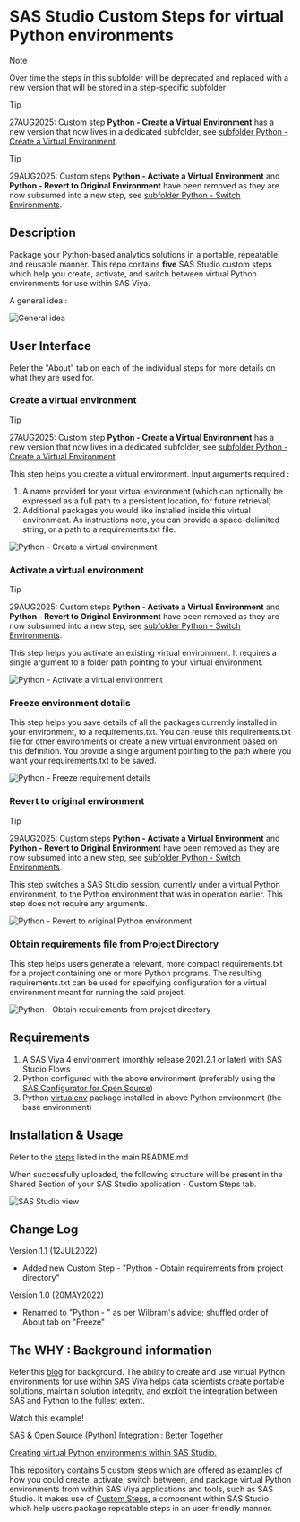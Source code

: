 # SAS Studio Custom Steps for virtual Python environments

>[!NOTE]
>Over time the steps in this subfolder will be deprecated and replaced with a new version that will be stored in a step-specific subfolder

>[!TIP]
>27AUG2025: Custom step **Python - Create a Virtual Environment** has a new version that now lives in a dedicated subfolder, see [subfolder Python - Create a Virtual Environment](../Python%20-%20Create%20a%20Virtual%20Environment).

>[!TIP]
> 29AUG2025: Custom steps **Python - Activate a Virtual Environment** and **Python - Revert to Original Environment** have been removed as they are now subsumed into a new step, see [subfolder Python - Switch Environments](../Python%20-%20Switch%20Environments/).

## Description
Package your Python-based analytics solutions in a portable, repeatable, and reusable manner.  This repo contains **five** SAS Studio custom steps which help you create, activate, and switch between virtual Python environments for use within SAS Viya.  

A general idea :

![General idea](./img/general-idea.png)

## User Interface

Refer the "About" tab on each of the individual steps for more details on what they are used for.

### Create a virtual environment
>[!TIP]
>27AUG2025: Custom step **Python - Create a Virtual Environment** has a new version that now lives in a dedicated subfolder, see [subfolder Python - Create a Virtual Environment](../Python%20-%20Create%20a%20Virtual%20Environment).

This step helps you create a virtual environment. Input arguments required :
1. A name provided for your virtual environment (which can optionally be expressed as a full path to a persistent location, for future retrieval)
2. Additional packages you would like installed inside this virtual environment. As instructions note, you can provide a space-delimited string, or a path to a requirements.txt file.

![Python - Create a virtual environment](./img/create-a-virtual-environment.png)

### Activate a virtual environment
>[!TIP]
> 29AUG2025: Custom steps **Python - Activate a Virtual Environment** and **Python - Revert to Original Environment** have been removed as they are now subsumed into a new step, see [subfolder Python - Switch Environments](../Python%20-%20Switch%20Environments/).

This step helps you activate an existing virtual environment. It requires a single argument to a folder path pointing to your virtual environment.

![Python - Activate a virtual environment](./img/activate-a-virtual-environment.png)

### Freeze environment details
This step helps you save details of all the packages currently installed in your environment, to a requirements.txt.  You can reuse this requirements.txt file for other environments or create a new virtual environment based on this definition. You provide a single argument pointing to the path where you want your requirements.txt to be saved.

![Python - Freeze requirement details](./img/freeze-requirement-details.png)

### Revert to original environment 
>[!TIP]
> 29AUG2025: Custom steps **Python - Activate a Virtual Environment** and **Python - Revert to Original Environment** have been removed as they are now subsumed into a new step, see [subfolder Python - Switch Environments](../Python%20-%20Switch%20Environments/).

This step switches a SAS Studio session, currently under a virtual Python environment, to the Python environment that was in operation earlier. This step does not require any arguments.

![Python - Revert to original Python environment](./img/revert-to-original-environment.png)

### Obtain requirements file from Project Directory
This step helps users generate a relevant, more compact requirements.txt for a project containing one or more Python programs.  The resulting requirements.txt can be used for specifying configuration for a virtual environment meant for running the said project.

![Python - Obtain requirements from project directory](./img/obtain-requirements-from-project-directory.png)

## Requirements

1. A SAS Viya 4 environment (monthly release 2021.2.1 or later) with SAS Studio Flows
2. Python configured with the above environment (preferably using the [SAS Configurator for Open Source](https://go.documentation.sas.com/doc/en/itopscdc/v_016/itopswn/p19hj5ipftk86un1axa51rzr5mxv.htm))
3. Python [virtualenv](https://virtualenv.pypa.io/en/latest/installation.html) package installed in above Python environment (the base environment)


## Installation & Usage

Refer to the [steps](../README.md#getting-started---making-a-custom-step-from-this-repository-available-in-sas-studio) listed in the main README.md

When successfully uploaded, the following structure will be present in the Shared Section of your SAS Studio application - Custom Steps tab.

![SAS Studio view](./img/view-custom-steps.png)


## Change Log
Version 1.1 (12JUL2022)
- Added new Custom Step - "Python - Obtain requirements from project directory"  

Version 1.0 (20MAY2022)
- Renamed to "Python - " as per Wilbram's advice; shuffled order of About tab on "Freeze" 


## The WHY :  Background information

Refer this [blog](https://blogs.sas.com/content/subconsciousmusings/2022/05/16/python-a-la-carte) for background.  The ability to create and use virtual Python environments for use within SAS Viya helps data scientists create portable solutions,  maintain solution integrity, and exploit the integration between SAS and Python to the fullest extent.

Watch this example! 

[SAS & Open Source (Python) Integration : Better Together](https://www.youtube.com/watch?v=YVaX-A-ZsQ0&list=PLpe69msCs2C8IcarG0aEs_iKy4gyRSFPN&index=3)

[Creating virtual Python environments within SAS Studio.](https://youtu.be/UIYZf2bKcWw)

This repository contains 5 custom steps which are offered as examples of how you could create, activate, switch between, and package virtual Python environments from within SAS Viya applications and tools, such as SAS Studio.  It makes use of [Custom Steps](https://go.documentation.sas.com/doc/en/webeditorcdc/v_006/webeditorug/n0b7ljqhka8lh5n12judc27x5gph.htm), a component within SAS Studio which help users package repeatable steps in an user-friendly manner.






